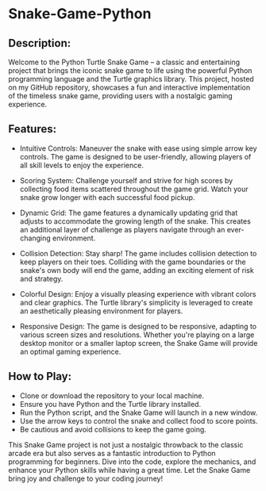 # Snake-Game-Python
## Description:

Welcome to the Python Turtle Snake Game – a classic and entertaining project that brings the iconic snake game to life using the powerful Python programming language and the Turtle graphics library. This project, hosted on my GitHub repository, showcases a fun and interactive implementation of the timeless snake game, providing users with a nostalgic gaming experience.

## Features:

* Intuitive Controls: Maneuver the snake with ease using simple arrow key controls. The game is designed to be user-friendly, allowing players of all skill levels to enjoy the experience.

* Scoring System: Challenge yourself and strive for high scores by collecting food items scattered throughout the game grid. Watch your snake grow longer with each successful food pickup.

* Dynamic Grid: The game features a dynamically updating grid that adjusts to accommodate the growing length of the snake. This creates an additional layer of challenge as players navigate through an ever-changing environment.

* Collision Detection: Stay sharp! The game includes collision detection to keep players on their toes. Colliding with the game boundaries or the snake's own body will end the game, adding an exciting element of risk and strategy.

* Colorful Design: Enjoy a visually pleasing experience with vibrant colors and clear graphics. The Turtle library's simplicity is leveraged to create an aesthetically pleasing environment for players.

* Responsive Design: The game is designed to be responsive, adapting to various screen sizes and resolutions. Whether you're playing on a large desktop monitor or a smaller laptop screen, the Snake Game will provide an optimal gaming experience.

## How to Play:

* Clone or download the repository to your local machine.
* Ensure you have Python and the Turtle library installed.
* Run the Python script, and the Snake Game will launch in a new window.
* Use the arrow keys to control the snake and collect food to score points.
* Be cautious and avoid collisions to keep the game going.


This Snake Game project is not just a nostalgic throwback to the classic arcade era but also serves as a fantastic introduction to Python programming for beginners. Dive into the code, explore the mechanics, and enhance your Python skills while having a great time. Let the Snake Game bring joy and challenge to your coding journey!
